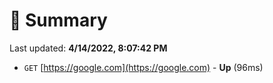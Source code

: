 # 📖 Summary
Last updated: **4/14/2022, 8:07:42 PM**

- `GET` [https://google.com](https://google.com) - **Up** (96ms)
